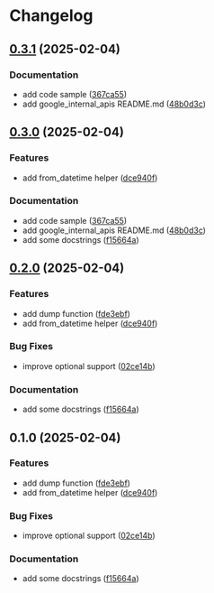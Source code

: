 # Changelog

## [0.3.1](https://github.com/Mause/gbooks-upload/compare/google_internal_apis-v0.3.0...google_internal_apis-v0.3.1) (2025-02-04)


### Documentation

* add code sample ([367ca55](https://github.com/Mause/gbooks-upload/commit/367ca55763ed9451c4399e37cdf1b8a70509c8ef))
* add google_internal_apis README.md ([48b0d3c](https://github.com/Mause/gbooks-upload/commit/48b0d3ca9b8477afaffe329dbe9e521625b48c88))

## [0.3.0](https://github.com/Mause/gbooks-upload/compare/v0.2.0...v0.3.0) (2025-02-04)


### Features

* add from_datetime helper ([dce940f](https://github.com/Mause/gbooks-upload/commit/dce940f55085c99703970b9fbaede9c85a3ecb95))


### Documentation

* add code sample ([367ca55](https://github.com/Mause/gbooks-upload/commit/367ca55763ed9451c4399e37cdf1b8a70509c8ef))
* add google_internal_apis README.md ([48b0d3c](https://github.com/Mause/gbooks-upload/commit/48b0d3ca9b8477afaffe329dbe9e521625b48c88))
* add some docstrings ([f15664a](https://github.com/Mause/gbooks-upload/commit/f15664ad39336234abb969d5097e85d15f6bba91))

## [0.2.0](https://github.com/Mause/gbooks-upload/compare/0.1.0...v0.2.0) (2025-02-04)


### Features

* add dump function ([fde3ebf](https://github.com/Mause/gbooks-upload/commit/fde3ebfcf7591f1ee78dec238cd649da4345b71c))
* add from_datetime helper ([dce940f](https://github.com/Mause/gbooks-upload/commit/dce940f55085c99703970b9fbaede9c85a3ecb95))


### Bug Fixes

* improve optional support ([02ce14b](https://github.com/Mause/gbooks-upload/commit/02ce14b8dfcc17327e1e96c0b1f5c18e784951cd))


### Documentation

* add some docstrings ([f15664a](https://github.com/Mause/gbooks-upload/commit/f15664ad39336234abb969d5097e85d15f6bba91))

## 0.1.0 (2025-02-04)


### Features

* add dump function ([fde3ebf](https://github.com/Mause/gbooks-upload/commit/fde3ebfcf7591f1ee78dec238cd649da4345b71c))
* add from_datetime helper ([dce940f](https://github.com/Mause/gbooks-upload/commit/dce940f55085c99703970b9fbaede9c85a3ecb95))


### Bug Fixes

* improve optional support ([02ce14b](https://github.com/Mause/gbooks-upload/commit/02ce14b8dfcc17327e1e96c0b1f5c18e784951cd))


### Documentation

* add some docstrings ([f15664a](https://github.com/Mause/gbooks-upload/commit/f15664ad39336234abb969d5097e85d15f6bba91))
